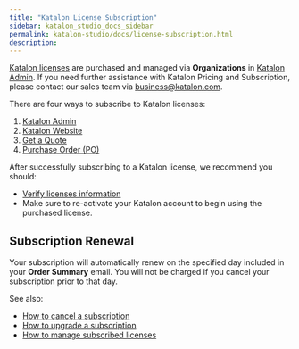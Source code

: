 ```yaml
---
title: "Katalon License Subscription"
sidebar: katalon_studio_docs_sidebar
permalink: katalon-studio/docs/license-subscription.html
description:
---
```

[Katalon licenses](https://docs.katalon.com/katalon-studio/docs/license.html) are purchased and managed via **Organizations** in [Katalon Admin](https://admin.katalon.com/). If you need further assistance with Katalon Pricing and Subscription, please contact our sales team via business@katalon.com.

There are four ways to subscribe to Katalon licenses:

1. [Katalon Admin](https://docs.katalon.com/katalon-studio/docs/license-KT.html)
2. [Katalon Website](https://docs.katalon.com/katalon-studio/docs/subscription-kstore.html)
3. [Get a Quote](https://docs.katalon.com/katalon-studio/docs/license-quote.html)
4. [Purchase Order (PO)](https://docs.katalon.com/katalon-studio/docs/license-po.html)

After successfully subscribing to a Katalon license, we recommend you should:

* [Verify licenses information](https://docs.katalon.com/katalon-studio/docs/license-management.html#verify-and-view-licenses-information)
* Make sure to re-activate your Katalon account to begin using the purchased license.

## Subscription Renewal

Your subscription will automatically renew on the specified day included in your **Order Summary** email. You will not be charged if you cancel your subscription prior to that day.

See also:

* [How to cancel a subscription](https://docs.katalon.com/katalon-studio/docs/cancel-subs.html)
* [How to upgrade a subscription](https://docs.katalon.com/katalon-studio/docs/cancel-subs.html)
* [How to manage subscribed licenses](https://docs.katalon.com/katalon-studio/docs/license-management.html)